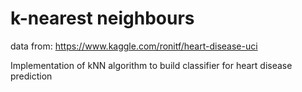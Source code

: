# k-nearest neighbours

data from: https://www.kaggle.com/ronitf/heart-disease-uci

Implementation of kNN algorithm to build classifier for heart disease prediction
